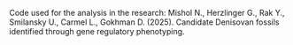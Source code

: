 Code used for the analysis in the research: Mishol N., Herzlinger G., Rak Y., Smilansky U., Carmel L., Gokhman D. (2025). Candidate Denisovan fossils identified through gene regulatory phenotyping.